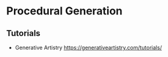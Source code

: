# Procedural Generation  

## Tutorials
- Generative Artistry https://generativeartistry.com/tutorials/

